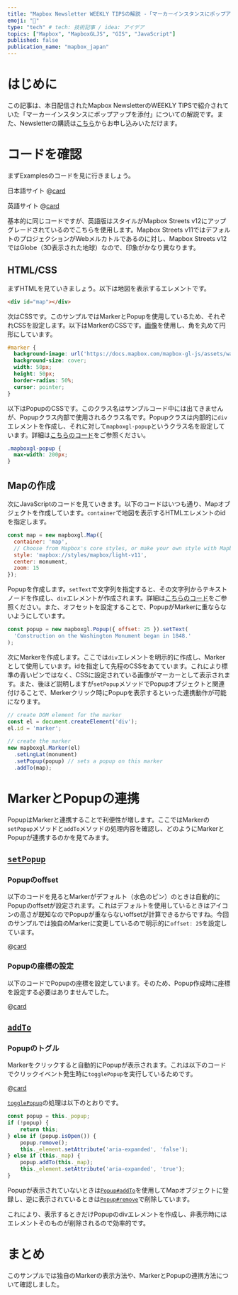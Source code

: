 ```yaml
---
title: "Mapbox Newsletter WEEKLY TIPSの解説 -「マーカーインスタンスにポップアップを添付」"
emoji: "📍"
type: "tech" # tech: 技術記事 / idea: アイデア
topics: ["Mapbox", "MapboxGLJS", "GIS", "JavaScript"]
published: false
publication_name: "mapbox_japan"
---
```


# はじめに

この記事は、本日配信されたMapbox NewsletterのWEEKLY TIPSで紹介されていた「マーカーインスタンスにポップアップを添付」についての解説です。また、Newsletterの購読は[こちら](https://www.mapbox.jp/blog?#:~:text=%E3%83%8B%E3%83%A5%E3%83%BC%E3%82%B9%E3%83%AC%E3%82%BF%E3%83%BC%E3%82%92%E8%B3%BC%E8%AA%AD)からお申し込みいただけます。


# コードを確認

まずExamplesのコードを見に行きましょう。

日本語サイト
@[card](https://docs.mapbox.com/jp/mapbox-gl-js/example/set-popup/)

英語サイト
@[card](https://docs.mapbox.com/mapbox-gl-js/example/set-popup/)

基本的に同じコードですが、英語版はスタイルがMapbox Streets v12にアップグレードされているのでこちらを使用します。Mapbox Streets v11ではデフォルトのプロジェクションがWebメルカトルであるのに対し、Mapbox Streets v12ではGlobe（3D表示された地球）なので、印象がかなり異なります。


## HTML/CSS

まずHTMLを見ていきましょう。以下は地図を表示するエレメントです。

```HTML
<div id="map"></div>
```

次はCSSです。このサンプルではMarkerとPopupを使用しているため、それぞれCSSを設定します。以下はMarkerのCSSです。[画像](https://docs.mapbox.com/mapbox-gl-js/assets/washington-monument.jpg)を使用し、角を丸めて円形にしています。

```CSS
#marker {
  background-image: url('https://docs.mapbox.com/mapbox-gl-js/assets/washington-monument.jpg');
  background-size: cover;
  width: 50px;
  height: 50px;
  border-radius: 50%;
  cursor: pointer;
}
```

以下はPopupのCSSです。このクラス名はサンプルコード中には出てきませんが、Popupクラス内部で使用されるクラス名です。Popupクラスは内部的に`div`エレメントを作成し、それに対して`mapboxgl-popup`というクラス名を設定しています。詳細は[こちらのコード](https://github.com/mapbox/mapbox-gl-js/blob/v2.15.0/src/ui/popup.js#L466)をご参照ください。

```CSS
.mapboxgl-popup {
  max-width: 200px;
}
```

## Mapの作成

次にJavaScriptのコードを見ていきます。以下のコードはいつも通り、Mapオブジェクトを作成しています。`container`で地図を表示するHTMLエレメントのidを指定します。

```JavaScript
const map = new mapboxgl.Map({
  container: 'map',
  // Choose from Mapbox's core styles, or make your own style with Mapbox Studio
  style: 'mapbox://styles/mapbox/light-v11',
  center: monument,
  zoom: 15
});
```

Popupを作成します。`setText`で文字列を指定すると、その文字列からテキストノードを作成し、`div`エレメントが作成されます。詳細は[こちらのコード](https://github.com/mapbox/mapbox-gl-js/blob/v2.15.0/src/ui/popup.js#L628)をご参照ください。また、オフセットを設定することで、PopupがMarkerに重ならないようにしています。

```JavaScript
const popup = new mapboxgl.Popup({ offset: 25 }).setText(
  'Construction on the Washington Monument began in 1848.'
);
```

次にMarkerを作成します。ここでは`div`エレメントを明示的に作成し、Markerとして使用しています。idを指定して先程のCSSをあてています。これにより標準の青いピンではなく、CSSに設定されている画像がマーカーとして表示されます。また、後ほど説明しますが`setPopup`メソッドでPopupオブジェクトと関連付けることで、Merkerクリック時にPopupを表示するといった連携動作が可能になります。

```JavaScript
// create DOM element for the marker
const el = document.createElement('div');
el.id = 'marker';
 
// create the marker
new mapboxgl.Marker(el)
  .setLngLat(monument)
  .setPopup(popup) // sets a popup on this marker
  .addTo(map);
```


# MarkerとPopupの連携
PopupはMarkerと連携することで利便性が増します。ここではMarkerの`setPopup`メソッドと`addTo`メソッドの処理内容を確認し、どのようにMarkerとPopupが連携するのかを見てみます。

## [`setPopup`](https://github.com/mapbox/mapbox-gl-js/blob/v2.15.0/src/ui/marker.js#L323)

### Popupのoffset
以下のコードを見るとMarkerがデフォルト（水色のピン）のときは自動的にPopupのoffsetが設定されます。これはデフォルトを使用しているときはアイコンの高さが既知なのでPopupが重ならないoffsetが計算できるからですね。今回のサンプルでは独自のMarkerに変更しているので明示的に`offset: 25`を設定しています。

@[card](https://github.com/mapbox/mapbox-gl-js/blob/v2.15.0/src/ui/marker.js#L341-L350)

### Popupの座標の設定
以下のコードでPopupの座標を設定しています。そのため、Popup作成時に座標を設定する必要はありませんでした。

@[card](https://github.com/mapbox/mapbox-gl-js/blob/v2.15.0/src/ui/marker.js#L354)

## [`addTo`](https://github.com/mapbox/mapbox-gl-js/blob/v2.15.0/src/ui/marker.js#L194)

### Popupのトグル
Markerをクリックすると自動的にPopupが表示されます。これは以下のコードでクリックイベント発生時に`togglePopup`を実行しているためです。

@[card](https://github.com/mapbox/mapbox-gl-js/blob/v2.15.0/src/ui/marker.js#L386)

[`togglePopup`](https://github.com/mapbox/mapbox-gl-js/blob/v2.15.0/src/ui/marker.js#L418)の処理は以下のとおりです。

```JavaScript
const popup = this._popup;
if (!popup) {
    return this;
} else if (popup.isOpen()) {
    popup.remove();
    this._element.setAttribute('aria-expanded', 'false');
} else if (this._map) {
    popup.addTo(this._map);
    this._element.setAttribute('aria-expanded', 'true');
}
```

Popupが表示されていないときは[`Popup#addTo`](https://github.com/mapbox/mapbox-gl-js/blob/v2.15.0/src/ui/popup.js#L141)を使用してMapオブジェクトに登録し、逆に表示されているときは[`Popup#remove`](https://github.com/mapbox/mapbox-gl-js/blob/v2.15.0/src/ui/popup.js#L215)で削除しています。

これにより、表示するときだけPopupのdivエレメントを作成し、非表示時にはエレメントそのものが削除されるので効率的です。


# まとめ

このサンプルでは独自のMarkerの表示方法や、MarkerとPopupの連携方法について確認しました。
